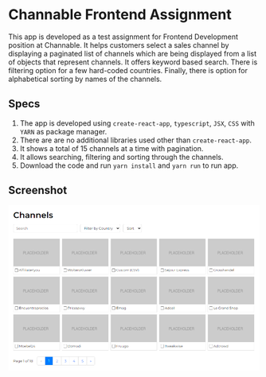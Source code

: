 # Channable Frontend Assignment

This app is developed as a test assignment for Frontend Development position at Channable. It helps customers select a sales channel by displaying a paginated list of channels which are being displayed from a list of objects that represent channels. It offers keyword based search. There is filtering option for a few hard-coded countries. Finally, there is option for alphabetical sorting by names of the channels.

## Specs

1. The app is developed using `create-react-app`, `typescript`, `JSX`, `CSS` with `YARN` as package manager.
2. There are are no additional libraries used other than `create-react-app`.
3. It shows a total of 15 channels at a time with pagination.
4. It allows searching, filtering and sorting through the channels.
5. Download the code and run `yarn install` and `yarn run` to run app.

## Screenshot

![](https://github.com/SaeedRafay/channable-frontend-assignment/blob/main/channable-frontend-assignment-screenshot.png)